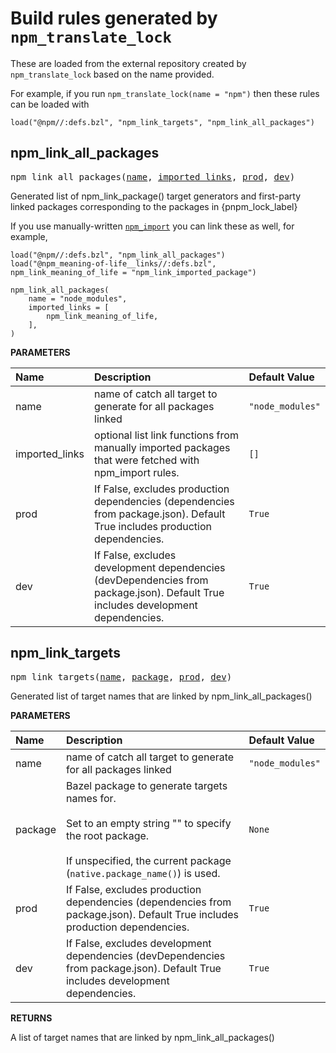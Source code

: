<!-- Generated with Stardoc: http://skydoc.bazel.build -->

Build rules generated by `npm_translate_lock`
=============================================

These are loaded from the external repository created by `npm_translate_lock` based on the name provided.

For example, if you run `npm_translate_lock(name = "npm")` then these rules can be loaded with

```
load("@npm//:defs.bzl", "npm_link_targets", "npm_link_all_packages")
```

<a id="npm_link_all_packages"></a>

## npm_link_all_packages

<pre>
npm_link_all_packages(<a href="#npm_link_all_packages-name">name</a>, <a href="#npm_link_all_packages-imported_links">imported_links</a>, <a href="#npm_link_all_packages-prod">prod</a>, <a href="#npm_link_all_packages-dev">dev</a>)
</pre>

Generated list of npm_link_package() target generators and first-party linked packages corresponding to the packages in {pnpm_lock_label}

If you use manually-written [`npm_import`](/docs/npm_import.md#npm_import) you can link these as well, for example,

    load("@npm//:defs.bzl", "npm_link_all_packages")
    load("@npm_meaning-of-life__links//:defs.bzl", npm_link_meaning_of_life = "npm_link_imported_package")

    npm_link_all_packages(
        name = "node_modules",
        imported_links = [
            npm_link_meaning_of_life,
        ],
    )


**PARAMETERS**


| Name  | Description | Default Value |
| :------------- | :------------- | :------------- |
| <a id="npm_link_all_packages-name"></a>name |  name of catch all target to generate for all packages linked   |  `"node_modules"` |
| <a id="npm_link_all_packages-imported_links"></a>imported_links |  optional list link functions from manually imported packages that were fetched with npm_import rules.   |  `[]` |
| <a id="npm_link_all_packages-prod"></a>prod |  If False, excludes production dependencies (dependencies from package.json). Default True includes production dependencies.   |  `True` |
| <a id="npm_link_all_packages-dev"></a>dev |  If False, excludes development dependencies (devDependencies from package.json). Default True includes development dependencies.   |  `True` |


<a id="npm_link_targets"></a>

## npm_link_targets

<pre>
npm_link_targets(<a href="#npm_link_targets-name">name</a>, <a href="#npm_link_targets-package">package</a>, <a href="#npm_link_targets-prod">prod</a>, <a href="#npm_link_targets-dev">dev</a>)
</pre>

Generated list of target names that are linked by npm_link_all_packages()

**PARAMETERS**


| Name  | Description | Default Value |
| :------------- | :------------- | :------------- |
| <a id="npm_link_targets-name"></a>name |  name of catch all target to generate for all packages linked   |  `"node_modules"` |
| <a id="npm_link_targets-package"></a>package |  Bazel package to generate targets names for.<br><br>Set to an empty string "" to specify the root package.<br><br>If unspecified, the current package (`native.package_name()`) is used.   |  `None` |
| <a id="npm_link_targets-prod"></a>prod |  If False, excludes production dependencies (dependencies from package.json). Default True includes production dependencies.   |  `True` |
| <a id="npm_link_targets-dev"></a>dev |  If False, excludes development dependencies (devDependencies from package.json). Default True includes development dependencies.   |  `True` |

**RETURNS**

A list of target names that are linked by npm_link_all_packages()


